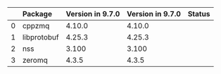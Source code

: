 <!-- markdown-link-check-disable -->

|    | Package     | Version in 9.7.0   | Version in 9.7.0   | Status   |
|---:|:------------|:-------------------|:-------------------|:---------|
|  0 | cppzmq      | 4.10.0             | 4.10.0             |          |
|  1 | libprotobuf | 4.25.3             | 4.25.3             |          |
|  2 | nss         | 3.100              | 3.100              |          |
|  3 | zeromq      | 4.3.5              | 4.3.5              |          |